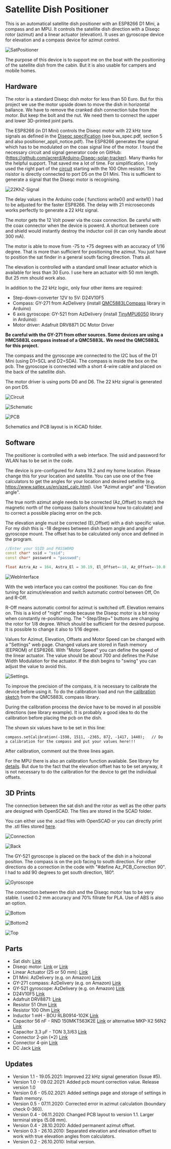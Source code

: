 # Satellite Dish Positioner


This is an automatical satellite dish positioner with an ESP8266 D1 Mini, a compass and an MPU. It controls the satellite dish direction with a Diseqc rotor (azimut) and a linear actuator (elevation). It uses an gyroscope device for elevation and a compass device for azimut control.

![SatPositioner](https://github.com/AK-Homberger/Satellite-Dish-Positioner/blob/main/IMG_1403.jpg)

The purpose of this device is to support me on the boat with the positioning of the satellite dish from the cabin. But it is also usable for campers and mobile homes.

## Hardware
The rotor is a standard Diseqc dish motor for less than 50 Euro. But for this project we use the motor upside down to move the dish in horizontal ballance. We have to remove the cranked dish connection tube from the motor. But keep the bolt and the nut. We need them to connect the upper and lower 3D-printed joint parts. 

The ESP8266 (in D1 Mini) controls the Diseqc motor with 22 kHz tone signals as defined in the [Diseqc specification](https://www.eutelsat.com/files/PDF/DiSEqC-documentation.zip) (see bus_spec.pdf, section 5 and also positioner_appli_notice.pdf). The ESP8266 generates the signal which has to be modulated on the coax signal line of the motor. I found the necessary circuit and signal generator code on GitHub:(https://github.com/acrerd/Arduino-Diseqc-solar-tracker). Many thanks for the helpful support. That saved me a lot of time. For simplification, I only used the right part of the [circuit](https://github.com/AK-Homberger/Satellite-Dish-Positioner/blob/main/diseqc-interface.pdf) starting with the 100 Ohm resistor. The risistor is directly connected to port D5 on the D1 Mini. This is sufficient to generate a signal that the Diseqc motor is recognising.

![22KhZ-Signal](https://github.com/AK-Homberger/Satellite-Dish-Positioner/blob/main/22kHz-Signal.JPG)

The delay values in the Arduino code ( functions write0() and write1() ) had to be adjusted for the faster ESP8266. The delay with 21 microseconds works perfectly to generate a 22 kHz signal.

The motor gets the 12 Volt power via the coax connection. Be careful with the coax connector when the device is powerd. A shortcut between core and shield would instantly destroy the inductor coil (it can only handle about 300 mA).

The motor is able to move from -75 to +75 degrees with an accuracy of 1/16 degree. That is more than sufficient for positioning the azimut.
You just have to position the sat finder in a general south facing direction. Thats all.

The elevation is controlled with a standard small linear actuator which is available for less than 30 Euro. I use here an actuator with 50 mm length. But 25 mm should work also.

In addition to the 22 kHz logic, only four other items are required:

- Step-down-converter 12V to 5V: D24V10F5
- Compass: GY-271 from AzDelivery (install [QMC5883LCompass](https://github.com/mprograms/QMC5883LCompass) library in Arduino)
- 6 axis gyroscope: GY-521 from AzDelivery (install [TinyMPU6050](https://github.com/gabriel-milan/TinyMPU6050) library in Arduino):
- Motor driver:  Adafruit DRV8871 DC Motor Driver

**Be careful with the GY-271 from other sources. Some devices are using a HMC5883L compass instead of a QMC5883L. We need the QMC5883L for this project.**

The compass and the gyroscope are connected to the I2C bus of the D1 Mini (using D1=SCL and D2=SDA). The compass is inside the box on the pcb. The gyroscope is connected with a short 4-wire cable and placed on the back of the satellite dish.

The motor driver is using ports D0 and D6. The 22 kHz signal is generated on port D5.

![Circuit](https://github.com/AK-Homberger/Satellite-Dish-Positioner/blob/main/IMG_1400.jpg)

![Schematic](https://github.com/AK-Homberger/Satellite-Dish-Positioner/blob/main/SatFinderSchematic.png)

![PCB](https://github.com/AK-Homberger/Satellite-Dish-Positioner/blob/main/SatFinderPCB.png)

Schematics and PCB layout is in KiCAD folder.

## Software
The positioner is controlled with a web interface. The ssid and password for WLAN has to be set in the code.

The device is pre-configured for Astra 19.2 and my home location. Please change this for your location and satellite.
You can use one of the free calculators to get the angles for your location and desired setellite (e.g. https://www.satlex.us/en/azel_calc.html). Use "Azimut angle" and "Elevation angle". 

The true north azimut angle needs to be corrected (Az_Offset) to match the magnetic north of the compass (sailors should know how to calculate) and to correct a possible placing error on the pcb. 

The elevation angle must be corrected (El_Offset) with a dish specific value. For my dish this is -18 degrees between dish beam angle and angle of gyroscope mount. The offset has to be calculated only once and defined in the program.

```cpp
//Enter your SSID and PASSWORD
const char* ssid = "ssid";
const char* password = "passwod";

float Astra_Az = 164, Astra_El = 30.19, El_Offset=-18, Az_Offset=-10.0;   // Astra 19.2 position and dish specific offsets
```

![WebInterface](https://github.com/AK-Homberger/Satellite-Dish-Positioner/blob/main/SatfinderWeb.png)

With the web interface you can control the positioner. You can do fine tuning for azimut/elevation and switch automatic control between Off, On and R-Off.

R-Off means automatic control for azimut is switched off. Elevation remains on. This is a kind of "night" mode because the Diseqc motor is a bit noisy when constantly re-positioning. The "-Step/Step+" buttons are changing the rotor for 1/8 degree. Which should be sufficient for the desired purpose. It is possible to change it also to 1/16 degree.

Values for Azimut, Elevation, Offsets and Motor Speed can be changed with a "Settings" web page. Changed values are stored in flash memory (EEPROM) of ESP8266. With "Motor Speed" you can define the speed of the linear actuator. The value should be about 700 and defines the Pulse Width Modulation for the actuator. If the dish begins to "swing" you can adjust the value to avoid this.

![Settings](https://github.com/AK-Homberger/Satellite-Dish-Positioner/blob/main/SatfinderWebSettings.png).

To improve the precision of the compass, it is necessary to calibrate the device before using it. To do the calibration load and run the [calibration sketch](https://github.com/mprograms/QMC5883LCompass/blob/master/examples/calibration/calibration.ino) from the QMC5883L compass library.

During the calibration process the device have to be moved in all possible directions (see library example). It is probably a good idea to do the calibration before placing the pcb on the dish.

The shown six values have to be set in this line:
```
compass.setCalibration(-1598, 1511, -2365, 872, -1417, 1440);   // Do a calibration for the compass and put your values here!!!
```
After calibration, comment out the three lines again.

For the MPU there is also an calibration function available. See library for [details](https://github.com/gabriel-milan/TinyMPU6050/blob/master/examples/ArduinoIDE_Angles_Example/ArduinoIDE_Angles_Example.ino). But due to the fact that the elevation offset has to be set anyway, it is not necessary to do the calibration for the device to get the individual offsets.

## 3D Prints
The connection between the sat dish and the rotor as well as the other parts are designed with OpenSCAD. The files are stored in the SCAD folder.

You can either use the .scad files with OpenSCAD or you can directly print the .stl files stored [here](https://github.com/AK-Homberger/Satellite-Dish-Positioner/tree/main/SCAD/STL).

![Connection](https://github.com/AK-Homberger/Satellite-Dish-Positioner/blob/main/IMG_1404.jpg)

![Back](https://github.com/AK-Homberger/Satellite-Dish-Positioner/blob/main/IMG_1409.jpg)

The GY-521 gyroscope is placed on the back of the dish in a hoizonal position. The compass is on the pcb facing to south direction. For other directions do a correction in the code with "#define Az_PCB_Correction 90". I had to add 90 degrees to get south direction, 180°.

![Gyroscope](https://github.com/AK-Homberger/Satellite-Dish-Positioner/blob/main/IMG_1410.jpg)

The connection between the dish and the Diseqc motor has to be very stable. I used 0.2 mm accuracy and 70% fillrate for PLA. Use of ABS is also an option.


![Bottom](https://github.com/AK-Homberger/Satellite-Dish-Positioner/blob/main/SCAD/SatFinderUnten.png)

![Bottom2](https://github.com/AK-Homberger/Satellite-Dish-Positioner/blob/main/SCAD/SatFinderUnten2.png)

![Top](https://github.com/AK-Homberger/Satellite-Dish-Positioner/blob/main/SCAD/SatFinderOben.png)

## Parts
- Sat dish: [Link](https://www.voelkner.de/products/21807/Telestar-5103309-Camping-SAT-Anlage-ohne-Receiver-Teilnehmer-Anzahl-1.html?ref=43&offer=74abe2d23c3a61dabbbaf20649c0274a&gclid=EAIaIQobChMIhfuapsL67QIVaFXVCh3rzAHpEAYYASABEgIO9vD_BwE)
- Diseqc motor: [Link](https://www.ebay.de/itm/332284938131?chn=ps&norover=1&mkevt=1&mkrid=707-134425-41852-0&mkcid=2&itemid=332284938131&targetid=940585975411&device=c&mktype=pla&googleloc=9043858&poi=&campaignid=10203814992&mkgroupid=101937413437&rlsatarget=pla-940585975411&abcId=1145992&merchantid=112028706&gclid=EAIaIQobChMIg57du6jQ7AIVRtiyCh0ixQoGEAQYAyABEgJfgvD_BwE) or [Link](https://www.wiltanet.de/sat-empfang/diseqc-schalter-motor/diseqc-motor/diseqc-motor/a-120017)
- Linear Actuator (25 or 50 mm): [Link](https://www.ebay.de/itm/750N-25-150-mm-Linear-Actuator-elektrische-Mikro-Linearantrieb-12V-Kraft-IP65/402438285052?_trkparms=aid%3D555021%26algo%3DPL.SIMRVI%26ao%3D1%26asc%3D225078%26meid%3De5d8f347c09a4ba989a35d0217f8cb5c%26pid%3D100008%26rk%3D1%26rkt%3D11%26mehot%3Dpf%26sd%3D383778548269%26itm%3D402438285052%26pmt%3D1%26noa%3D0%26pg%3D2047675%26algv%3DSimplRVIAMLv5WebWithPLRVIOnTopCombiner&_trksid=p2047675.c100008.m2219)
- D1 Mini: AzDelivery (e.g. on Amazon) [Link](https://www.amazon.de/stores/AZDelivery/AZDelivery/page/2DB821D9-4A4B-4FD2-A50B-AE111B57FC93)
- GY-271 compass: AzDelivery (e.g. on Amazon) [Link](https://www.amazon.de/stores/AZDelivery/AZDelivery/page/2DB821D9-4A4B-4FD2-A50B-AE111B57FC93)
- GY-521 gyroscope: AzDelivery (e.g. on Amazon) [Link](https://www.amazon.de/stores/AZDelivery/AZDelivery/page/2DB821D9-4A4B-4FD2-A50B-AE111B57FC93)
- D24V10F5 [Link](https://eckstein-shop.de/Pololu-5V-1A-Step-Down-Spannungsregler-D24V10F5)
- Adafruit DRV8871: [Link](https://eckstein-shop.de/Adafruit-DRV8871-DC-Motor-Driver-Breakout-Board-36A-Max)
- Resistor 51 Ohm [Link](https://www.reichelt.de/de/en/carbon-film-resistor-1-4-w-5-51-ohm-1-4w-51-p1441.html?&nbc=1)
- Resistor 100 Ohm [Link](https://www.reichelt.de/de/en/carbon-film-resistor-1-4-w-5-100-ohms-1-4w-100-p1336.html?&nbc=1)
- Inductor 1 mH - BOU RLB0914-102K [Link](https://www.reichelt.de/index.html?ACTION=446&LA=0&nbc=1&q=bou%20rlb0914-102k)
- Capacitor 56 nF - RND 150MKT563K2E [Link](https://www.reichelt.de/index.html?ACTION=446&LA=0&nbc=1&q=150mkt563k2e%20) or alternative MKP-X2 56N2 [Link](https://www.reichelt.de/de/en/radio-interference-suppression-capacitors-56nf-305v-rm15-mkp-x2-56n2-p173414.html?&nbc=1)
- Capacitor 3,3 µF - TON 3,3/63 [Link](https://www.reichelt.de/index.html?ACTION=446&LA=446&nbc=1&q=ton%203%2C3%2F63)
- Connector 2-pin (*2) [Link](https://www.reichelt.de/de/en/2-pin-terminal-strip-spacing-5-08-akl-101-02-p36605.html?&nbc=1)
- Connector 4-pin [Link](https://www.reichelt.de/de/en/4-pin-terminal-strip-spacing-5-08-akl-101-04-p36607.html?&nbc=1)
- DC Jack [Link](https://www.reichelt.de/de/en/connector-dc-female-bulkhead-delock-89911-p259483.html?&nbc=1)


## Updates
- Version 1.1 - 19.05.2021: Improved 22 kHz signal generation (Issue #5).
- Version 1.0 - 09.02.2021: Added pcb mount correction value. Release version 1.0
- Version 0.6 - 05.02.2021: Added settings page and storage of settings in flash memory.
- Version 0.5 - 07.11.2020: Corrected error in azimut calculation (boundary check 0-360).
- Version 0.4 - 06.11.2020: Changed PCB layout to version 1.1. Larger terminal strips (5.08 mm).
- Version 0.4 - 28.10.2020: Added permanent azimut offset.
- Version 0.3 - 26.10.2010: Separated elevation and elevation offset to work with true elevation angles from calculators. 
- Version 0.2 - 26.10.2010: Initial version. 
